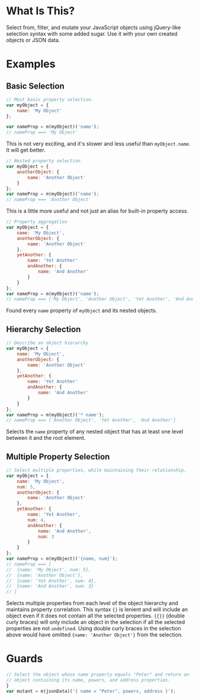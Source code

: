 What Is This?
=============
Select from, filter, and mutate your JavaScript objects using jQuery-like selection
syntax with some added sugar.  Use it with your own created objects or JSON data.

Examples
========
Basic Selection
---------------
```javascript
// Most basic property selection.
var myObject = {
	name: 'My Object'
};

var nameProp = m(myObject)('name');
// nameProp === 'My Object'
```
This is not very exciting, and it's slower and less useful than `myObject.name`.
It will get better.

```javascript
// Nested property selection
var myObject = {
	anotherObject: {
		name: 'Another Object'
	}
};
var nameProp = m(myObject)('name');
// nameProp === 'Another Object'
```
This is a little more useful and not just an alias for built-in property access.

```javascript
// Property aggregation
var myObject = {
	name: 'My Object',
	anotherObject: {
		name: 'Another Object'
	},
	yetAnother: {
		name: 'Yet Another'
		andAnother: {
			name: 'And Another'
		}
	}
};
var nameProp = m(myObject)('name');
// nameProp === ['My Object', 'Another Object', 'Yet Another', 'And Another']
```
Found every `name` property of `myObject` and its nested objects.

Hierarchy Selection
-------------------
```javascript
// Describe an object hierarchy
var myObject = {
	name: 'My Object',
	anotherObject: {
		name: 'Another Object'
	},
	yetAnother: {
		name: 'Yet Another'
		andAnother: {
			name: 'And Another'
		}
	}
};
var nameProp = m(myObject)('* name');
// nameProp === ['Another Object', 'Yet Another', 'And Another']
```
Selects the `name` property of any nested object that has at least one level
between it and the root element.

Multiple Property Selection
---------------------------
```javascript
// Select multiple properties, while maintaining their relationship.
var myObject = {
	name: 'My Object',
	num: 5,
	anotherObject: {
		name: 'Another Object'
	},
	yetAnother: {
		name: 'Yet Another',
		num: 4,
		andAnother: {
			name: 'And Another',
			num: 3
		}
	}
};
var nameProp = m(myObject)('{name, num}');
// nameProp === [
//	{name: 'My Object', num: 5},
//	{name: 'Another Object'},
//	{name: 'Yet Another', num: 4},
//	{name: 'And Another', num: 3}
// ]
```
Selects multiple properties from each level of the object hierarchy and maintains
property correlation.  This syntax `{}` is lenient and will include an object even
if it does not contain all the selected properties.  `{{}}` (double curly braces)
will only include an object in the selection if all the selected properties are
not `undefined`.  Using double curly braces in the selection above would have
omitted `{name: 'Another Object'}` from the selection.

Guards
======
```javascript
// Select the object whose name property equals "Peter" and return an
// object containing its name, powers, and address properties. 
}
var mutant = m(jsonData)('{ name = "Peter", powers, address }');
```
